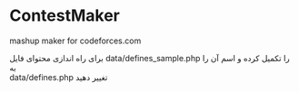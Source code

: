 # ContestMaker
mashup maker for codeforces.com

برای راه اندازی محتوای فایل 
data/defines_sample.php
را تکمیل کرده و اسم آن را به  
data/defines.php
تغییر دهید
